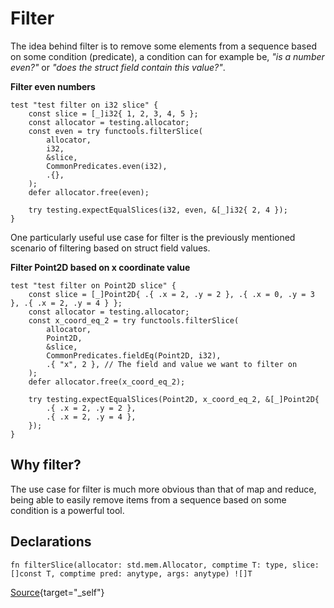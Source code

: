 # Filter
The idea behind filter is to remove some elements from a sequence based on some condition (predicate), a condition can for example be, _"is a number even?"_ or _"does the struct field contain this value?"_. 

**Filter even numbers**
```zig
test "test filter on i32 slice" {
    const slice = [_]i32{ 1, 2, 3, 4, 5 };
    const allocator = testing.allocator;
    const even = try functools.filterSlice(
        allocator,
        i32,
        &slice,
        CommonPredicates.even(i32),
        .{},
    );
    defer allocator.free(even);

    try testing.expectEqualSlices(i32, even, &[_]i32{ 2, 4 });
}
```
One particularly useful use case for filter is the previously mentioned scenario of filtering based on struct field values.

**Filter Point2D based on x coordinate value**
```zig{8-9}
test "test filter on Point2D slice" {
    const slice = [_]Point2D{ .{ .x = 2, .y = 2 }, .{ .x = 0, .y = 3 }, .{ .x = 2, .y = 4 } };
    const allocator = testing.allocator;
    const x_coord_eq_2 = try functools.filterSlice(
        allocator,
        Point2D,
        &slice,
        CommonPredicates.fieldEq(Point2D, i32),
        .{ "x", 2 }, // The field and value we want to filter on
    );
    defer allocator.free(x_coord_eq_2);

    try testing.expectEqualSlices(Point2D, x_coord_eq_2, &[_]Point2D{
        .{ .x = 2, .y = 2 },
        .{ .x = 2, .y = 4 },
    });
}
```
## Why filter?
The use case for filter is much more obvious than that of map and reduce, being able to easily remove items from a sequence based on some condition is a powerful tool.

## Declarations
```zig
fn filterSlice(allocator: std.mem.Allocator, comptime T: type, slice: []const T, comptime pred: anytype, args: anytype) ![]T

```

[Source](https://github.com/ali-shahwali/zig-functools/blob/main/src/functions/filter.zig){target="_self"}
